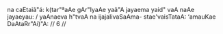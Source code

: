 na caEtaiã"á: k(tar"ªaAe gAr"IyaAe
yaã"A jayaema yaid" vaA naAe jayaeyau: /
yaAnaeva h"tvaA na ijajaIivaSaAma-
stae'vaisTataA: ‘amauKae DaAtaRr"Aí)"A: // 6 //